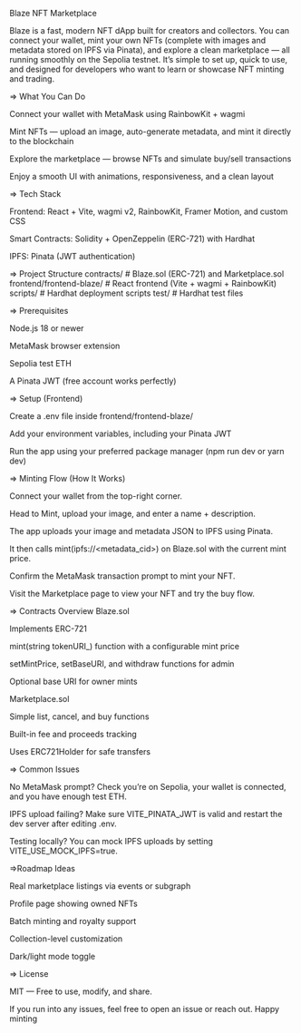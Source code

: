 Blaze NFT Marketplace

Blaze is a fast, modern NFT dApp built for creators and collectors. You can connect your wallet, mint your own NFTs (complete with images and metadata stored on IPFS via Pinata), and explore a clean marketplace — all running smoothly on the Sepolia testnet. It’s simple to set up, quick to use, and designed for developers who want to learn or showcase NFT minting and trading.

=> What You Can Do

Connect your wallet with MetaMask using RainbowKit + wagmi

Mint NFTs — upload an image, auto-generate metadata, and mint it directly to the blockchain

Explore the marketplace — browse NFTs and simulate buy/sell transactions

Enjoy a smooth UI with animations, responsiveness, and a clean layout

=> Tech Stack

Frontend: React + Vite, wagmi v2, RainbowKit, Framer Motion, and custom CSS

Smart Contracts: Solidity + OpenZeppelin (ERC-721) with Hardhat

IPFS: Pinata (JWT authentication)

=> Project Structure
contracts/             # Blaze.sol (ERC-721) and Marketplace.sol
frontend/frontend-blaze/ # React frontend (Vite + wagmi + RainbowKit)
scripts/               # Hardhat deployment scripts
test/                  # Hardhat test files

=> Prerequisites

Node.js 18 or newer

MetaMask browser extension

Sepolia test ETH

A Pinata JWT (free account works perfectly)

=> Setup (Frontend)

Create a .env file inside frontend/frontend-blaze/

Add your environment variables, including your Pinata JWT

Run the app using your preferred package manager (npm run dev or yarn dev)

=> Minting Flow (How It Works)

Connect your wallet from the top-right corner.

Head to Mint, upload your image, and enter a name + description.

The app uploads your image and metadata JSON to IPFS using Pinata.

It then calls mint(ipfs://<metadata_cid>) on Blaze.sol with the current mint price.

Confirm the MetaMask transaction prompt to mint your NFT.

Visit the Marketplace page to view your NFT and try the buy flow.

=> Contracts Overview
Blaze.sol

Implements ERC-721

mint(string tokenURI_) function with a configurable mint price

setMintPrice, setBaseURI, and withdraw functions for admin

Optional base URI for owner mints

Marketplace.sol

Simple list, cancel, and buy functions

Built-in fee and proceeds tracking

Uses ERC721Holder for safe transfers

=> Common Issues

No MetaMask prompt?
Check you’re on Sepolia, your wallet is connected, and you have enough test ETH.

IPFS upload failing?
Make sure VITE_PINATA_JWT is valid and restart the dev server after editing .env.

Testing locally?
You can mock IPFS uploads by setting VITE_USE_MOCK_IPFS=true.

=>Roadmap Ideas

Real marketplace listings via events or subgraph

Profile page showing owned NFTs

Batch minting and royalty support

Collection-level customization

Dark/light mode toggle

=> License

MIT — Free to use, modify, and share.

If you run into any issues, feel free to open an issue or reach out.
Happy minting